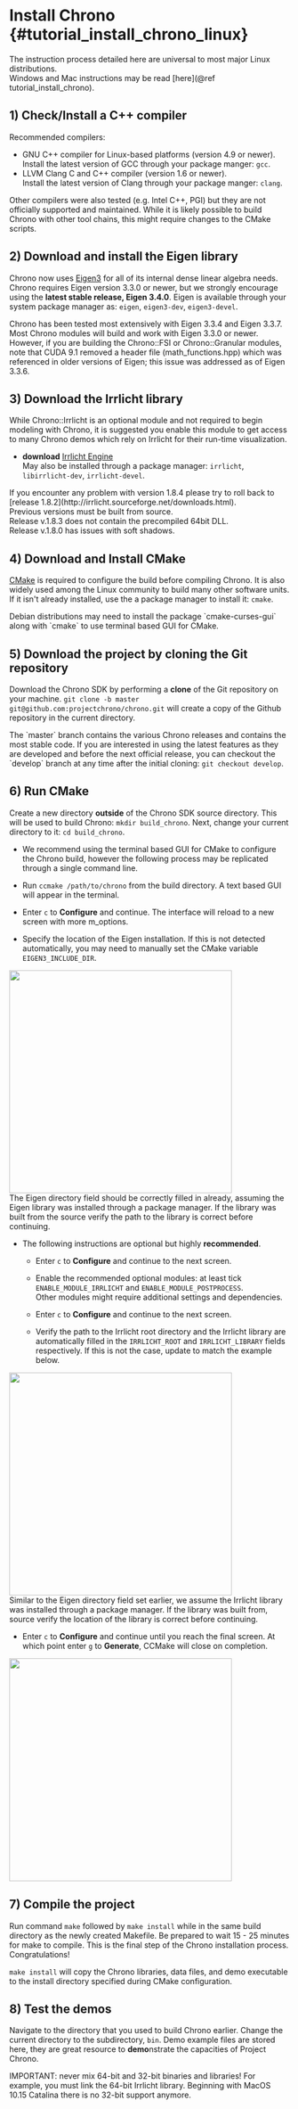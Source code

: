 Install Chrono {#tutorial_install_chrono_linux}
==========================
<div class="ce-info">
The instruction process detailed here are universal to most major Linux distributions.<br>
Windows and Mac instructions may be read [here](@ref tutorial_install_chrono).
</div>

## 1) Check/Install a C++ compiler

Recommended compilers:
- GNU C++ compiler for Linux-based platforms (version 4.9 or newer).<br>
Install the latest version of GCC through your package manger: `gcc`.
- LLVM Clang C and C++ compiler (version 1.6 or newer).<br>
Install the latest version of Clang through your package manger: `clang`.

Other compilers were also tested (e.g. Intel C++, PGI) but they are not officially supported and maintained.
While it is likely possible to build Chrono with other tool chains, this might require changes to the CMake scripts.

## 2) Download and install the Eigen library

Chrono now uses [Eigen3](http://eigen.tuxfamily.org/) for all of its internal dense linear algebra needs. Chrono requires Eigen version 3.3.0 or newer, but we strongly encourage using the **latest stable release, Eigen 3.4.0**. Eigen is available through your system package manager as: `eigen`, `eigen3-dev`, `eigen3-devel`. 

<div class="ce-warning"> 
Chrono has been tested most extensively with Eigen 3.3.4 and Eigen 3.3.7.<br>
Most Chrono modules will build and work with Eigen 3.3.0 or newer.<br>
However, if you are building the Chrono::FSI or Chrono::Granular modules, note that CUDA 9.1 removed a header file (math_functions.hpp) which was referenced in older versions of Eigen; this issue was addressed as of Eigen 3.3.6. 
</div>

## 3) Download the Irrlicht library

While Chrono::Irrlicht is an optional module and not required to begin modeling with Chrono, it is suggested you enable this module to get access to many Chrono demos which rely on Irrlicht for their run-time visualization.

- **download** [Irrlicht Engine](http://irrlicht.sourceforge.net/downloads.html)<br>
May also be installed through a package manager: `irrlicht`, `libirrlicht-dev`, `irrlicht-devel`.

<div class="ce-info">
If you encounter any problem with version 1.8.4 please try to roll back to [release 1.8.2](http://irrlicht.sourceforge.net/downloads.html).<br>
Previous versions must be built from source.<br>
Release v.1.8.3 does not contain the precompiled 64bit DLL.<br>
Release v.1.8.0 has issues with soft shadows.<br>
</div>

## 4) Download and Install CMake

[CMake](https://cmake.org/) is required to configure the build before compiling Chrono. It is also widely used among the Linux community to build many other software units. If it isn't already installed, use the a package manager to install it: `cmake`.

<div class="ce-warning">
Debian distributions may need to install the package `cmake-curses-gui` along with `cmake` to use terminal based GUI for CMake.
</div>

## 5) Download the project by cloning the Git repository

Download the Chrono SDK by performing a **clone** of the Git repository on your machine. `git clone -b master git@github.com:projectchrono/chrono.git` will create a copy of the Github repository in the current directory.

<div class="ce-info">
The `master` branch contains the various Chrono releases and contains the most stable code. If you are interested in using the latest features as they are developed and before the next official release, you can checkout the `develop` branch at any time after the initial cloning: <code>git checkout develop</code>.
</div>

## 6) Run CMake

Create a new directory **outside** of the Chrono SDK source directory. This will be used to build Chrono: `mkdir build_chrono`. Next, change your current directory to it: `cd build_chrono`.
-  We recommend using the terminal based GUI for CMake to configure the Chrono build, however the following process may be replicated through a single command line.

-  Run `ccmake /path/to/chrono` from the build directory. A text based GUI will appear in the terminal.

-  Enter `c` to **Configure** and continue. The interface will reload to a new screen with more m_options.
  
-  Specify the location of the Eigen installation.
   If this is not detected automatically, you may need to manually set the CMake variable `EIGEN3_INCLUDE_DIR`.<br>

<img src="http://www.projectchrono.org/assets/Images/install_ccmake_1.png" class="img-responsive" width="400">

<div class="ce-warning">
The Eigen directory field should be correctly filled in already, assuming the Eigen library was installed through a package manager. If the library was built from the source verify the path to the library is correct before continuing.
</div>

   - The following instructions are optional but highly **recommended**.

      - Enter `c` to **Configure** and continue to the next screen.

      - Enable the recommended optional modules: at least tick `ENABLE_MODULE_IRRLICHT` and `ENABLE_MODULE_POSTPROCESS`.<br>
     Other modules might require additional settings and dependencies.
      -  Enter `c` to **Configure** and continue to the next screen.
      - Verify the path to the Irrlicht root directory and the Irrlicht library are automatically filled in the `IRRLICHT_ROOT` and `IRRLICHT_LIBRARY` fields respectively. If this is not the case, update to match the example below.

<img src="http://www.projectchrono.org/assets/Images/install_ccmake_2.png" class="img-responsive" width="400">

<div class="ce-warning">
Similar to the Eigen directory field set earlier, we assume the Irrlicht library was installed through a package manager. If the library was built from, source verify the location of the library is correct before continuing.
</div>
 
- Enter `c` to **Configure** and continue until you reach the final screen. At which point enter `g` to **Generate**, CCMake will close on completion.

<img src="http://www.projectchrono.org/assets/Images/install_ccmake_3.png" class="img-responsive" width="400">

## 7) Compile the project

Run command `make` followed by `make install` while in the same build directory as the newly created Makefile. Be prepared to wait 15 - 25 minutes for make to compile. This is the final step of the Chrono installation process. Congratulations!

<div class="ce-info">
<code>make install</code> will copy the Chrono libraries, data files, and demo executable to the install directory specified during CMake configuration.
</div>

## 8) Test the demos

Navigate to the directory that you used to build Chrono earlier. Change the current directory to the subdirectory, `bin`. Demo example files are stored here, they are great resource to **demo**nstrate the capacities of Project Chrono.

<div class="ce-danger">
IMPORTANT: never mix 64-bit and 32-bit binaries and libraries! 
For example, you must link the 64-bit Irrlicht library. Beginning with MacOS 10.15 Catalina there is no 32-bit support anymore.
</div>
